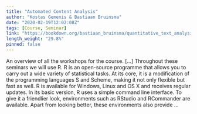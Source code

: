 ```yaml
---
title: "Automated Content Analysis"
author: "Kostas Gemenis & Bastiaan Bruinsma"
date: "2020-02-19T12:02:08Z"
tags: [Course, Seminar]
link: "https://bookdown.org/bastiaan_bruinsma/quantitative_text_analysis/"
length_weight: "29.8%"
pinned: false
---
```


An overview of all the workshops for the course. [...] Throughout these seminars we will use R. R is an open-source programme that allows you to carry out a wide variety of statistical tasks. At its core, it is a modification of the programming languages S and Scheme, making it not only flexible but fast as well. R is available for Windows, Linux and OS X and receives regular updates. In its basic version, R uses a simple command line interface. To give it a friendlier look, environments such as RStudio and RCommander are available. Apart from looking better, these environments also provide ...
